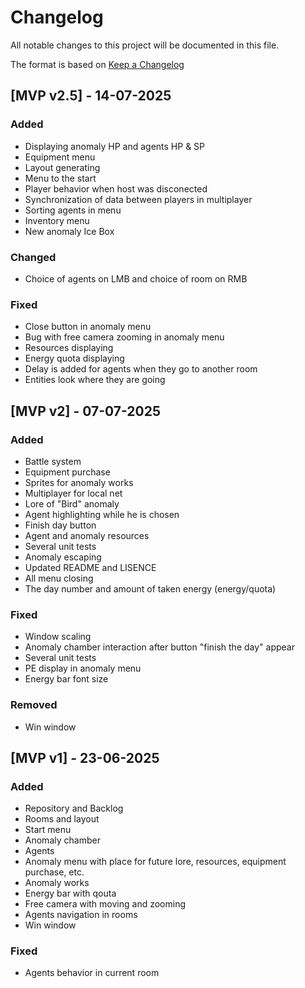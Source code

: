 # Changelog

All notable changes to this project will be documented in this file.

The format is based on [Keep a Changelog](https://keepachangelog.com/en/1.1.0/)

## [MVP v2.5] - 14-07-2025

### Added

- Displaying anomaly HP and agents HP & SP
- Equipment menu
- Layout generating
- Menu to the start
- Player behavior when host was disconected
- Synchronization of data between players in multiplayer
- Sorting agents in menu
- Inventory menu
- New anomaly Ice Box

### Changed

- Choice of agents on LMB and choice of room on RMB

### Fixed

- Close button in anomaly menu
- Bug with free camera zooming in anomaly menu
- Resources displaying
- Energy quota displaying
- Delay is added for agents when they go to another room
- Entities look where they are going

## [MVP v2] - 07-07-2025

### Added

- Battle system
- Equipment purchase
- Sprites for anomaly works
- Multiplayer for local net
- Lore of "Bird" anomaly
- Agent highlighting while he is chosen
- Finish day button
- Agent and anomaly resources
- Several unit tests
- Anomaly escaping
- Updated README and LISENCE
- All menu closing
- The day number and amount of taken energy (energy/quota)

### Fixed

- Window scaling
- Anomaly chamber interaction after button "finish the day" appear
- Several unit tests
- PE display in anomaly menu
- Energy bar font size

### Removed

- Win window

## [MVP v1] - 23-06-2025

### Added

- Repository and Backlog
- Rooms and layout
- Start menu
- Anomaly chamber
- Agents
- Anomaly menu with place for future lore, resources, equipment purchase, etc.
- Anomaly works
- Energy bar with qouta
- Free camera with moving and zooming
- Agents navigation in rooms
- Win window

### Fixed

- Agents behavior in current room

